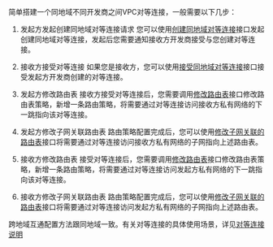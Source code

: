 简单搭建一个同地域不同开发商之间VPC对等连接，一般需要以下几步：

1) 发起方发起创建同地域对等连接请求
您可以使用[创建同地域对等连接](/document/api/215/2107)接口发起创建同地域对等连接，发起后您需要通知接收方开发商接受与您创建对等连接。

2) 接收方接受对等连接
如果您是接收方，您可以使用[接受同地域对等连接](http://tcecqpoc.fsphere.cn/document/product/215/2106)接口接受发起方开发商创建的对等连接。

3) 发起方修改路由表
接收方接受对等连接后，您需要调用[修改路由表](/document/product/215/4954#.E6.9B.B4.E6.94.B9.E5.AD.90.E7.BD.91.E5.85.B3.E8.81.94.E8.B7.AF.E7.94.B1.E8.A1.A8)接口修改路由表策略，新增一条路由策略，将需要通过对等连接访问接收方私有网络的下一跳指向该对等连接。

4) 发起方修改子网关联路由表
路由策略配置完成后，您可以使用[修改子网关联的路由表](http://tcecqpoc.fsphere.cn/document/product/215/1416)接口将需要通过对等连接访问接收方私有网络的子网指向上述路由表。

5) 接收方修改路由表
接受对等连接后，您需要调用[修改路由表](/document/product/215/4954#.E6.9B.B4.E6.94.B9.E5.AD.90.E7.BD.91.E5.85.B3.E8.81.94.E8.B7.AF.E7.94.B1.E8.A1.A8)接口修改路由表策略，新增一条路由策略，将需要通过对等连接访问发起方私有网络的下一跳指向该对等连接。

6) 接收方修改子网关联路由表
路由策略配置完成后，您可以使用[修改子网关联的路由表](http://tcecqpoc.fsphere.cn/document/product/215/1416)接口将需要通过对等连接访问发起方私有网络的子网指向上述路由表。

跨地域互通配置方法跟同地域一致。有关对等连接的具体使用场景，详见<a href="http://tcecqpoc.fsphere.cn/doc/product/215/5000" title="对等连接">对等连接说明</a>
